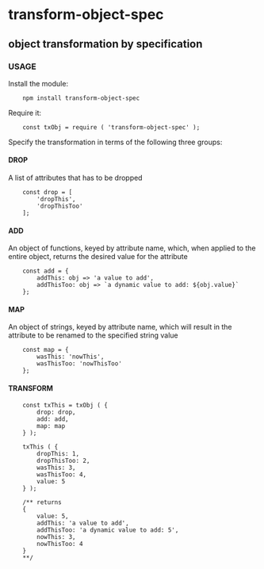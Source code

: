 # transform-object-spec
## object transformation by specification

### USAGE

Install the module:

```
    npm install transform-object-spec
```

Require it:

```
    const txObj = require ( 'transform-object-spec' );
```

Specify the transformation in terms of the following three groups:

#### DROP

A list of attributes that has to be dropped

```
    const drop = [
        'dropThis',
        'dropThisToo'
    ];
```

#### ADD

An object of functions, keyed by attribute name, which, when applied to the entire object, returns the desired value for the attribute

```
    const add = {
        addThis: obj => 'a value to add',
        addThisToo: obj => `a dynamic value to add: ${obj.value}`
    };
```

#### MAP

An object of strings, keyed by attribute name, which will result in the attribute to be renamed to the specified string value

```
    const map = {
        wasThis: 'nowThis',
        wasThisToo: 'nowThisToo'
    };
```

#### TRANSFORM

```
    const txThis = txObj ( {
        drop: drop,
        add: add,
        map: map
    } );

    txThis ( {
        dropThis: 1,
        dropThisToo: 2,
        wasThis: 3,
        wasThisToo: 4,
        value: 5
    } );

    /** returns
    {
        value: 5,
        addThis: 'a value to add',
        addThisToo: 'a dynamic value to add: 5',
        nowThis: 3,
        nowThisToo: 4
    }
    **/
```
